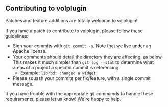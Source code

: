 ## Contributing to volplugin

Patches and feature additions are totally welcome to volplugin!

If you have a patch to contribute to volplugin, please follow these guidelines:

* Sign your commits with `git commit -s`. Note that we live under an Apache
  license.
* Your comments should detail the directory they are affecting, as below. This
  makes it much simpler than `git log --stat` to determine what areas of a
  project a specific commit is referencing.
  * Example: `librbd: changed a widget`
* Please squash your commits per fix/feature, with a single commit message.

If you have trouble with the appropriate git commands to handle these
requirements, please let us know! We're happy to help.
